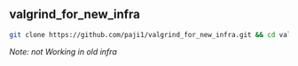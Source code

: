 ## valgrind_for_new_infra

```sh
git clone https://github.com/paji1/valgrind_for_new_infra.git && cd valgrind_for_new_infra && ./installer
```

*Note: not Working in old infra*
